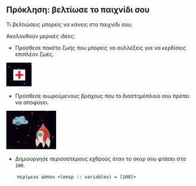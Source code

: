 ## Πρόκληση: βελτίωσε το παιχνίδι σου

Τι βελτιώσεις μπορείς να κάνεις στο παιχνίδι σου;

Ακολουθούν μερικές ιδέες:

+ Πρόσθεσε πακέτα ζωής που μπορείς να συλλέξεις για να κερδίσεις επιπλέον ζωές.

![screenshot](images/invaders-aid.png)

+ Πρόσθεσε αιωρούμενους βράχους που το διαστημόπλοιο σου πρέπει να αποφύγει.

![screenshot](images/invaders-rocks.png)

+ Δημιούργησε περισσότερους εχθρούς όταν το σκορ σου φτάσει στα `100`.

```blocks3
    περίμενε ώσπου <(σκορ :: variables) = [100]>
```